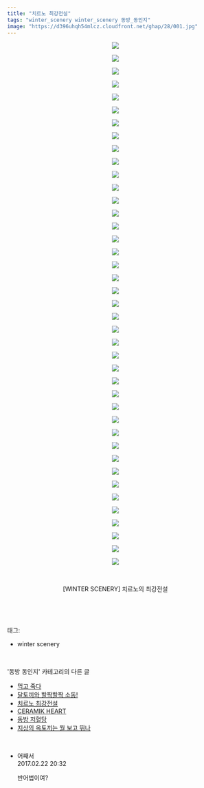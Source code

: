 ```yaml
---
title: "치르노 최강전설"
tags: "winter_scenery winter_scenery 동방_동인지"
image: "https://d396uhqh54mlcz.cloudfront.net/ghap/28/001.jpg"
---
```

<div class="article">
<p style="text-align: center; clear: none; float: none;"><img src="{{ site.imgserver7 }}/ghap/28/001.jpg"/></p>
<p style="text-align: center; clear: none; float: none;"><img src="{{ site.imgserver7 }}/ghap/28/002.jpg"/></p>
<p style="text-align: center; clear: none; float: none;"><img src="{{ site.imgserver7 }}/ghap/28/003.jpg"/></p>
<p style="text-align: center; clear: none; float: none;"><img src="{{ site.imgserver7 }}/ghap/28/004.jpg"/></p>
<p style="text-align: center; clear: none; float: none;"><img src="{{ site.imgserver7 }}/ghap/28/005.jpg"/></p>
<p style="text-align: center; clear: none; float: none;"><img src="{{ site.imgserver7 }}/ghap/28/006.jpg"/></p>
<p style="text-align: center; clear: none; float: none;"><img src="{{ site.imgserver7 }}/ghap/28/007.jpg"/></p>
<p style="text-align: center; clear: none; float: none;"><img src="{{ site.imgserver7 }}/ghap/28/008.jpg"/></p>
<p style="text-align: center; clear: none; float: none;"><img src="{{ site.imgserver7 }}/ghap/28/009.jpg"/></p>
<p style="text-align: center; clear: none; float: none;"><img src="{{ site.imgserver7 }}/ghap/28/010.jpg"/></p>
<p style="text-align: center; clear: none; float: none;"><img src="{{ site.imgserver7 }}/ghap/28/011.jpg"/></p>
<p style="text-align: center; clear: none; float: none;"><img src="{{ site.imgserver7 }}/ghap/28/012.jpg"/></p>
<p style="text-align: center; clear: none; float: none;"><img src="{{ site.imgserver7 }}/ghap/28/013.jpg"/></p>
<p style="text-align: center; clear: none; float: none;"><img src="{{ site.imgserver7 }}/ghap/28/014.jpg"/></p>
<p style="text-align: center; clear: none; float: none;"><img src="{{ site.imgserver7 }}/ghap/28/015.jpg"/></p>
<p style="text-align: center; clear: none; float: none;"><img src="{{ site.imgserver7 }}/ghap/28/016.jpg"/></p>
<p style="text-align: center; clear: none; float: none;"><img src="{{ site.imgserver7 }}/ghap/28/017.jpg"/></p>
<p style="text-align: center; clear: none; float: none;"><img src="{{ site.imgserver7 }}/ghap/28/018.jpg"/></p>
<p style="text-align: center; clear: none; float: none;"><img src="{{ site.imgserver7 }}/ghap/28/019.jpg"/></p>
<p style="text-align: center; clear: none; float: none;"><img src="{{ site.imgserver7 }}/ghap/28/020.jpg"/></p>
<p style="text-align: center; clear: none; float: none;"><img src="{{ site.imgserver7 }}/ghap/28/021.jpg"/></p>
<p style="text-align: center; clear: none; float: none;"><img src="{{ site.imgserver7 }}/ghap/28/022.jpg"/></p>
<p style="text-align: center; clear: none; float: none;"><img src="{{ site.imgserver7 }}/ghap/28/023.jpg"/></p>
<p style="text-align: center; clear: none; float: none;"><img src="{{ site.imgserver7 }}/ghap/28/024.jpg"/></p>
<p style="text-align: center; clear: none; float: none;"><img src="{{ site.imgserver7 }}/ghap/28/025.jpg"/></p>
<p style="text-align: center; clear: none; float: none;"><img src="{{ site.imgserver7 }}/ghap/28/026.jpg"/></p>
<p style="text-align: center; clear: none; float: none;"><img src="{{ site.imgserver7 }}/ghap/28/027.jpg"/></p>
<p style="text-align: center; clear: none; float: none;"><img src="{{ site.imgserver7 }}/ghap/28/028.jpg"/></p>
<p style="text-align: center; clear: none; float: none;"><img src="{{ site.imgserver7 }}/ghap/28/029.jpg"/></p>
<p style="text-align: center; clear: none; float: none;"><img src="{{ site.imgserver7 }}/ghap/28/030.jpg"/></p>
<p style="text-align: center; clear: none; float: none;"><img src="{{ site.imgserver7 }}/ghap/28/031.jpg"/></p>
<p style="text-align: center; clear: none; float: none;"><img src="{{ site.imgserver7 }}/ghap/28/032.jpg"/></p>
<p style="text-align: center; clear: none; float: none;"><img src="{{ site.imgserver7 }}/ghap/28/033.jpg"/></p>
<p style="text-align: center; clear: none; float: none;"><img src="{{ site.imgserver7 }}/ghap/28/034.jpg"/></p>
<p style="text-align: center; clear: none; float: none;"><img src="{{ site.imgserver7 }}/ghap/28/035.jpg"/></p>
<p style="text-align: center; clear: none; float: none;"><img src="{{ site.imgserver7 }}/ghap/28/036.jpg"/></p>
<p style="text-align: center; clear: none; float: none;"><img src="{{ site.imgserver7 }}/ghap/28/037.jpg"/></p>
<p style="text-align: center; clear: none; float: none;"><img src="{{ site.imgserver7 }}/ghap/28/038.jpg"/></p>
<p style="text-align: center; clear: none; float: none;"><img src="{{ site.imgserver7 }}/ghap/28/039.jpg"/></p>
<p style="text-align: center; clear: none; float: none;"><img src="{{ site.imgserver7 }}/ghap/28/040.jpg"/></p>
<p style="text-align: center; clear: none; float: none;"><img src="{{ site.imgserver7 }}/ghap/28/041.jpg"/></p>
<p style="text-align: center; clear: none; float: none;"><br/></p>
<p style="text-align: center; clear: none; float: none;">[WINTER SCENERY] 치르노의 최강전설</p>
<p><br/></p>
</div><br/>
<div class="tagTrail">
<p>태그: </p>
<ul>
<li>winter scenery</li>
</ul>
</div><br/>
<div class="another">
<p>'동방 동인지' 카테고리의 다른 글</p>
<ul>
<li><a href="/ghap_30">먹고 죽다</a></li>
<li><a href="/ghap_29">달토끼와 할짝할짝 소동!</a></li>
<li><a href="/ghap_28">치르노 최강전설</a></li>
<li><a href="/ghap_27">CERAMIK HEART</a></li>
<li><a href="/ghap_26">동방 저혈당</a></li>
<li><a href="/ghap_25">지상의 옥토끼는 뭘 보고 뛰나</a></li>
</ul>
</div><br/>
<div class="cb_module cb_fluid">
<div class="cb_wrt cb_profile">
<div class="comment">
<ul>
<li class="cb_thumb_off" id="comment14922390">
<div class="cb_comment_area">
<div class="cb_info_area">
<div class="cb_section">
<span class="cb_nick_name">어째서</span>
</div>
<div class="cb_section">
<span class="cb_date">2017.02.22 20:32 </span>
</div>
</div>
<div class="cb_dsc_comment">
<p class="cb_dsc">
											반어법이여?
										</p>
</div>
</div></li>
</ul>
</div>
</div><!-- commentList close -->
</div><br/>
